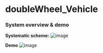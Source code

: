 # doubleWheel_Vehicle

### System overview & demo

**Systematic scheme:**
![image](https://github.com/professor1996/doubleWheel_Vehicle/blob/main/1-Mechanics/0-frame.png)

**Demo**
![image](https://github.com/professor1996/doubleWheel_Vehicle/blob/main/1-Mechanics/balance%20demo.gif)
